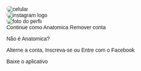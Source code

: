 <!DOCTYPE html>
<html lang="en">
<head>
    <meta charset="UTF-8">
    <meta http-equiv="X-UA-Compatible" content="IE=edge">
    <meta name="viewport" content="width=device-width, initial-scale=1.0">
    <title>Instagram</title>
    <style>
* {
    padding: 0;
    margin: 0;
    box-sizing: border-box;
    text-decoration: none;
    font-family: sans-serif;
    font-size: 14px;
    border-radius: 20px 30px;
}

body {
    width: 100%;
    min-height: 100vh;
    background-color: rgb(231, 195, 201);
    margin: 0;
    padding: 0;
    display: flex;
    justify-content: center;
}

.instagram-wrapper {
    display: flex;
    align-items: center;
    justify-content: start;
    width: 60%;
    height: 100vh;
}

.instagram-phone {
    display: flex;
    align-items: center;
    justify-content: center;
    width: 50%;
}

.instagram-phone img {
    height: 50rem;
}

.instagram-continue {
    display: flex;
    align-items: center; /* horizontal */
    justify-content: space-around; /* vertical */
    flex-direction: column;
    width: 50%;
    min-height: 34rem;
}

.group {
    display: flex;
    justify-content: space-between;
    align-items: center;
    flex-direction: column;
    background-color: #ffffff;
    width: 100%;
    padding: 1.3rem 0;
    border: 1px solid lightgray;
}

.group:nth-child(1) {
    min-height: 19rem;
}

.instagram-logo {
    height: 3rem;
}

.profile-photo {
    display: flex;
    justify-content: center;
    align-items: center;
    border-radius: 50%;
    overflow: hidden;
}

.profile-photo img {
    height: 7rem;
}

.instagram-login {
    background-color: rgb(204, 24, 54);
    color: #ffffff;
    padding: 8px;
    border-radius: 4px;
}

.instagram-logout {
    color: rgb(219, 24, 56);
    margin-top: 0rem;
}

.not-account {
    color: black;
}

.facebook {
    color: rgb(221, 56, 84);
}

.link-blue {
    color: rgb(221, 32, 64);
}

.get-the-app {
    display: flex;
    flex-direction: column;
    align-items: center;
    justify-content: center;
    width: 100%;
    padding: 1.3rem 0;
}

.download {
    display: flex;
    width: 100%;
    justify-content: space-evenly;
    align-items: center;
    padding: 1rem;
}

.app-download {
    height: 3rem;
    width: 10rem;
    background-size: cover;
}

.app-download:nth-child(1) {
    background-image: url('./img/apple-button.png');
}

.app-download:nth-child(2) {
    background-image: url('./img/googleplay-button.png');
}

/* media queries */


@media (max-width: 1024px) {
    .instagram-wrapper {
        width: 90%;
    }
}

@media (max-width: 650px) {
    body {
        background-color: #ffffff;
    }

    .instagram-wrapper {
        width: 90%;
    }

    .instagram-phone {
        display: none;
    }

    .instagram-continue {
        width: 100%;
    }
    
    .group {
        border: 1px solid transparent;
    }
}
    </style>
</head>
<body>
    <div class="instagram-wrapper">
        <div class="instagram-phone">
            <img src="./img/instagram-celular.png" alt="celular">
        </div>
        <div class="instagram-continue">
         <div class="group">
            <img src="./img/instagram-logo.png" class="instagram-logo" alt="instagram logo">
            <div class="profile-photo">
                <img src="./img/perfil.jpg" alt="foto do perfil">
            </div>
            <a href="#" class="instagram-login">Continue como Anatomica</a>
            <a href="#" class="instagram-logout">Remover conta</a>
         </div>  
         <div class="group">
            <p class="not-account">Não é Anatomica?</p>
            <p class="notaccount">
                <a href="#"><span class="link-blue">Alterne a conta,</span></a>   
                <a href="#"<span class="link-blue">Inscreva-se</span></a>
                ou
                <a href="#"<span class="link-blue">Entre com o Facebook</span></a>
            </p>
            </p>
         </div>
         <div class="get-the-app">
            <p class="get-app">Baixe o aplicativo </p>
            <div class="download">
                <a href="#" class="app-download"></a>
                <a href="#" class="app-download"></a>
            </div>
         </div> 
        </div>
    </div>
</body>
</html>
